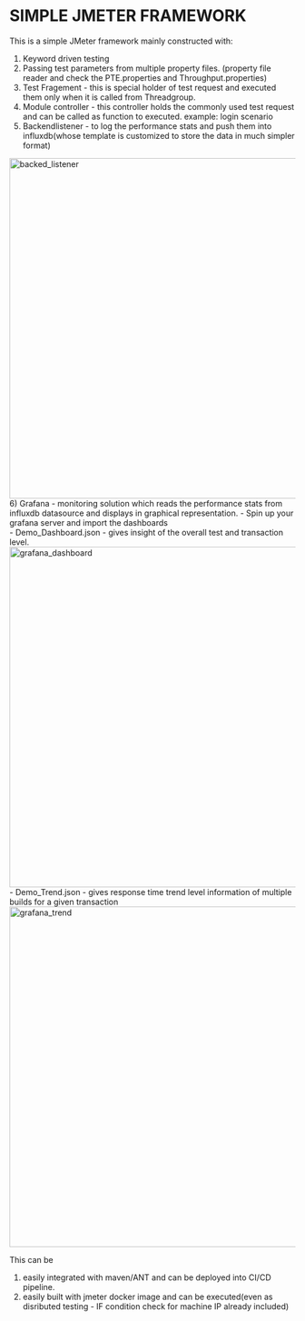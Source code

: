 # SIMPLE JMETER FRAMEWORK

This is a simple JMeter framework mainly constructed with:
  1) Keyword driven testing
  2) Passing test parameters from multiple property files. (property file reader and check the PTE.properties and Throughput.properties)
  3) Test Fragement - this is special holder of test request and executed them only when it is called from Threadgroup.
  4) Module controller - this controller holds the commonly used test request and can be called as function to executed. example: login scenario
  5) Backendlistener - to log the performance stats and push them into influxdb(whose template is customized to store the data in much simpler format)
  <img width="600" alt="backed_listener" src="https://user-images.githubusercontent.com/44027805/98073300-72c41680-1e81-11eb-8b4e-c27cc340be4f.PNG">
  6) Grafana - monitoring solution which reads the performance stats from influxdb datasource and displays in graphical representation.
      - Spin up your grafana server and import the dashboards<br>
        - Demo_Dashboard.json - gives insight of the overall test and transaction level.<br>
        <img width="600" alt="grafana_dashboard" src="https://user-images.githubusercontent.com/44027805/98113671-6f4e8080-1ebd-11eb-9e47-f8f277f227cc.PNG">
        - Demo_Trend.json - gives response time trend level information of multiple builds for a given transaction<br>
        <img width="600" alt="grafana_trend" src="https://user-images.githubusercontent.com/44027805/98113058-8b055700-1ebc-11eb-88cc-90282f2251b9.PNG">
        
  This can be 
  1) easily integrated with maven/ANT and can be deployed into CI/CD pipeline.
  2) easily built with jmeter docker image and can be executed(even as disributed testing - IF condition check for machine IP already included)
